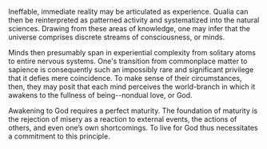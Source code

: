 Ineffable, immediate reality may be articulated as experience. Qualia can then be reinterpreted as patterned activity and systematized into the natural sciences. Drawing from these areas of knowledge, one may infer that the universe comprises discrete streams of consciousness, or minds.

Minds then presumably span in experiential complexity from solitary atoms to entire nervous systems. One's transition from commonplace matter to sapience is consequently such an impossibly rare and significant privilege that it defies mere coincidence. To make sense of their circumstances, then, they may posit that each mind perceives the world-branch in which it awakens to the fullness of being--nondual love, or God.

Awakening to God requires a perfect maturity. The foundation of maturity is the rejection of misery as a reaction to external events, the actions of others, and even one’s own shortcomings. To live for God thus necessitates a commitment to this principle.